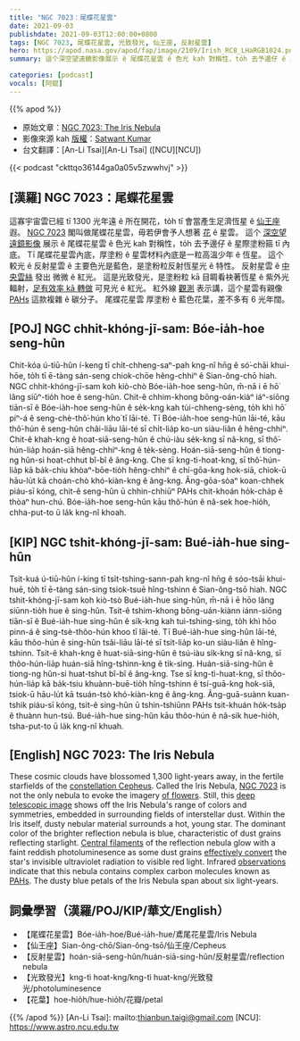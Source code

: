 ```yaml
---
title: "NGC 7023：尾蝶花星雲"
date: 2021-09-03
publishdate: 2021-09-03T12:00:00+0800
tags: [NGC 7023, 尾蝶花星雲, 光致發光, 仙王座, 反射星雲]
hero: https://apod.nasa.gov/apod/fap/image/2109/Irish_RC8_LHaRGB1024.png
summary: 這个深空望遠鏡影像展示 ê 尾蝶花星雲 ê 色光 kah 對稱性，to̍h 去予邊仔 ê 星際塗粉箍 tī 內底。

categories: [podcast]
vocals: [阿錕]
---
```


{{% apod %}}

- 原始文章：[NGC 7023: The Iris Nebula](https://apod.nasa.gov/apod/ap210903.html)
- 影像來源 kah [版權][copyright]：[Satwant Kumar](https://www.astrobin.com/users/photonCatcher/)
- 台文翻譯：[An-Li Tsai][An-Li Tsai] ([NCU][NCU])

{{< podcast "ckttqo36144ga0a05v5zwwhvj" >}}

## [漢羅] NGC 7023：尾蝶花星雲
這寡宇宙雲已經 tī 1300 光年遠 ê 所在開花，to̍h tī 會當產生足濟恆星 ê [仙王座][constellation Cepheus] 遐。
[NGC 7023][NGC 7023] 閣叫做尾蝶花星雲，毋若伊會予人想著 [花][of flowers] ê 星雲。
這个 [深空望遠鏡影像][deep telescopic image] 展示 ê 尾蝶花星雲 ê 色光 kah 對稱性，to̍h 去予邊仔 ê 星際塗粉箍 tī 內底。
Tī 尾蝶花星雲內底，厚塗粉 ê 星雲材料內底是一粒高溫少年 ê 恆星。
這个較光 ê 反射星雲 ê 主要色光是藍色，是塗粉粒反射恆星光 ê 特性。
反射星雲 ê [中央雲絲][Central filaments] 發出 微微 ê 紅光。
這是光致發光，是塗粉粒 kā 目睭看袂著恆星 ê 紫外光輻射，[足有效率 kā 轉做][effectively convert] 可見光 ê 紅光。
紅外線 [觀測][observations] 表示講，這个星雲有親像 [PAHs][PAHs] 這款複雜 ê 碳分子。
尾蝶花星雲 厚塗粉 ê 藍色花葉，差不多有 6 光年闊。

## [POJ] NGC chhit-khóng-jī-sam: Bóe-ia̍h-hoe seng-hûn
Chit-kóa ú-tiū-hûn í-keng tī chi̍t-chheng-saⁿ-pah kng-nî hn̄g ê só͘-chāi khui-hōe, to̍h tī ē-tàng sán-seng chiok-chōe hêng-chhiⁿ ê Sian-ông-chō hiah.
NGC chhit-khóng-jī-sam koh kiò-chò Bóe-ia̍h-hoe seng-hûn, m̄-nā i ē hō͘ lâng siūⁿ-tio̍h hoe ê seng-hûn.
Chit-ê chhim-khong bōng-oán-kiàⁿ iáⁿ-siōng tiān-sī ê Bóe-ia̍h-hoe seng-hûn ê se̍k-kng kah tùi-chheng-sèng, to̍h khì hō͘ piⁿ-á ê seng-chè-thô͘-hún kho͘ tī lāi-té.
Tī Bóe-ia̍h-hoe seng-hûn lāi-té, kāu thô͘-hún ê seng-hûn châi-liāu lāi-té sī chi̍t-lia̍p ko-un siàu-liân ê hêng-chhiⁿ.
Chit-ê khah-kng ê hoat-siā-seng-hûn ê chú-iàu se̍k-kng sī nâ-kng, sī thô͘-hún-lia̍p hoán-siā hêng-chhiⁿ-kng ê te̍k-sèng.
Hoán-siā-seng-hûn ê tiong-ng hûn-si hoat-chhut bî-bî ê âng-kng.
Che sī kng-tì-hoat-kng, sī thô͘-hún-lia̍p kā ba̍k-chiu khòaⁿ-bōe-tio̍h hêng-chhiⁿ ê chí-gōa-kng hok-siā, chiok-ū hāu-lu̍t kā choán-chò khó-kiàn-kng ê âng-kng.
Âng-gōa-sòaⁿ koan-chhek piáu-sī kóng, chit-ê seng-hûn ū chhin-chhiūⁿ PAHs chit-khoán ho̍k-cha̍p ê thòaⁿ hun-chú.
Bóe-ia̍h-hoe seng-hûn kāu thô͘-hún ê nâ-sek hoe-hio̍h, chha-put-to ū la̍k kng-nî khoah.

## [KIP] NGC tshit-khóng-jī-sam: Bué-ia̍h-hue sing-hûn
Tsit-kuá ú-tiū-hûn í-king tī tsi̍t-tshing-sann-pah kng-nî hn̄g ê sóo-tsāi khui-huē, to̍h tī ē-tàng sán-sing tsiok-tsuē hîng-tshinn ê Sian-ông-tsō hiah.
NGC tshit-khóng-jī-sam koh kiò-tsò Bué-ia̍h-hue sing-hûn, m̄-nā i ē hōo lâng siūnn-tio̍h hue ê sing-hûn.
Tsit-ê tshim-khong bōng-uán-kiànn iánn-siōng tiān-sī ê Bué-ia̍h-hue sing-hûn ê si̍k-kng kah tuì-tshing-sìng, to̍h khì hōo pinn-á ê sing-tsè-thôo-hún khoo tī lāi-té.
Tī Bué-ia̍h-hue sing-hûn lāi-té, kāu thôo-hún ê sing-hûn tsâi-liāu lāi-té sī tsi̍t-lia̍p ko-un siàu-liân ê hîng-tshinn.
Tsit-ê khah-kng ê huat-siā-sing-hûn ê tsú-iàu si̍k-kng sī nâ-kng, sī thôo-hún-lia̍p huán-siā hîng-tshinn-kng ê ti̍k-sìng.
Huán-siā-sing-hûn ê tiong-ng hûn-si huat-tshut bî-bî ê âng-kng.
Tse sī kng-tì-huat-kng, sī thôo-hún-lia̍p kā ba̍k-tsiu khuànn-buē-tio̍h hîng-tshinn ê tsí-guā-kng hok-siā, tsiok-ū hāu-lu̍t kā tsuán-tsò khó-kiàn-kng ê âng-kng.
Âng-guā-suànn kuan-tshik piáu-sī kóng, tsit-ê sing-hûn ū tshin-tshiūnn PAHs tsit-khuán ho̍k-tsa̍p ê thuànn hun-tsú.
Bué-ia̍h-hue sing-hûn kāu thôo-hún ê nâ-sik hue-hio̍h, tsha-put-to ū la̍k kng-nî khuah.

## [English] NGC 7023: The Iris Nebula
These cosmic clouds have blossomed 1,300 light-years away, in the fertile starfields of the [constellation Cepheus][constellation Cepheus].
Called the Iris Nebula, [NGC 7023][NGC 7023] is not the only nebula to evoke the imagery [of flowers][of flowers].
Still, this [deep telescopic image][deep telescopic image] shows off the Iris Nebula's range of colors and symmetries, embedded in surrounding fields of interstellar dust.
Within the Iris itself, dusty nebular material surrounds a hot, young star.
The dominant color of the brighter reflection nebula is blue, characteristic of dust grains reflecting starlight.
[Central filaments][Central filaments] of the reflection nebula glow with a faint reddish photoluminesence as some dust grains [effectively convert][effectively convert] the star's invisible ultraviolet radiation to visible red light.
Infrared [observations][observations] indicate that this nebula contains complex carbon molecules known as [PAHs][PAHs].
The dusty blue petals of the Iris Nebula span about six light-years.

## 詞彙學習（漢羅/POJ/KIP/華文/English）
- 【尾蝶花星雲】Bóe-ia̍h-hoe/Bué-ia̍h-hue/鳶尾花星雲/Iris Nebula
- 【仙王座】Sian-ông-chō/Sian-ông-tsō/仙王座/Cepheus
- 【反射星雲】hoán-siā-seng-hûn/huán-siā-sing-hûn/反射星雲/reflection nebula
- 【光致發光】kng-tì hoat-kng/kng-tì huat-kng/光致發光/photoluminesence
- 【花葉】hoe-hio̍h/hue-hio̍h/花瓣/petal

{{% /apod %}}
[An-Li Tsai]: mailto:thianbun.taigi@gmail.com
[NCU]: https://www.astro.ncu.edu.tw

[copyright]: https://apod.nasa.gov/apod/fap/lib/about_apod.html#srapply

[constellation Cepheus]:http://hawastsoc.org/deepsky/cep/index.html
[NGC 7023]:http://www.universetoday.com/17597/ngc-7023-iris-from-the-dust-by-kent-wood/
[of flowers]:https://apod.nasa.gov/apod/ap080214.html
[deep telescopic image]:https://www.astrobin.com/2bvs08/
[Central filaments]:http://www.spacetelescope.org/news/heic0915/
[effectively convert]:http://adsabs.harvard.edu/cgi-bin/nph-bib_query?bibcode=1989ApJ...347L..25W&db_key=AST&high=3bc4bede8e21358
[observations]:http://cdsads.u-strasbg.fr/cgi-bin/nph-bib_query?2000A%26A...354L..17M&db_key=AST&nosetcookie=1
[PAHs]:https://www.spitzer.caltech.edu/news/feature07-03-spitzer-learns-about-carbons-cosmic-life
